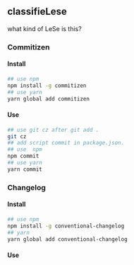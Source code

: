 ## classifieLese

what kind of LeSe is this?

### Commitizen

#### Install

```bash
## use npm
npm install -g commitizen
## use yarn
yarn global add commitizen
```

#### Use


```bash
## use git cz after git add .
git cz
## add script commit in package.json.
## use  npm
npm commit
## use yarn
yarn commit
```

### Changelog

#### Install

```bash
## use npm
npm install -g conventional-changelog
## yarn
yarn global add conventional-changelog
```

#### Use